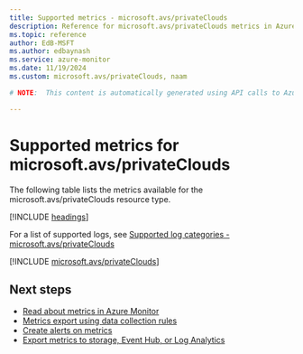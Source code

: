 ```yaml
---
title: Supported metrics - microsoft.avs/privateClouds
description: Reference for microsoft.avs/privateClouds metrics in Azure Monitor.
ms.topic: reference
author: EdB-MSFT
ms.author: edbaynash
ms.service: azure-monitor
ms.date: 11/19/2024
ms.custom: microsoft.avs/privateClouds, naam

# NOTE:  This content is automatically generated using API calls to Azure. Any edits made on these files will be overwritten in the next run of the script. 

---
```


  
# Supported metrics for microsoft.avs/privateClouds
  
The following table lists the metrics available for the microsoft.avs/privateClouds resource type.  
  
  
[!INCLUDE [headings](~/reusable-content/ce-skilling/azure/includes/azure-monitor/reference/metrics/metrics-headings.md)]  
  
  
  
For a list of supported logs, see [Supported log categories - microsoft.avs/privateClouds](../supported-logs/microsoft-avs-privateclouds-logs.md)  
  
 

[!INCLUDE [microsoft.avs/privateClouds](~/reusable-content/ce-skilling/azure/includes/azure-monitor/reference/metrics/microsoft-avs-privateclouds-metrics-include.md)]  



## Next steps

- [Read about metrics in Azure Monitor](/azure/azure-monitor/data-platform)
- [Metrics export using data collection rules](/azure/azure-monitor/essentials/data-collection-metrics)
- [Create alerts on metrics](/azure/azure-monitor/alerts/alerts-overview)
- [Export metrics to storage, Event Hub, or Log Analytics](/azure/azure-monitor/essentials/platform-logs-overview)
